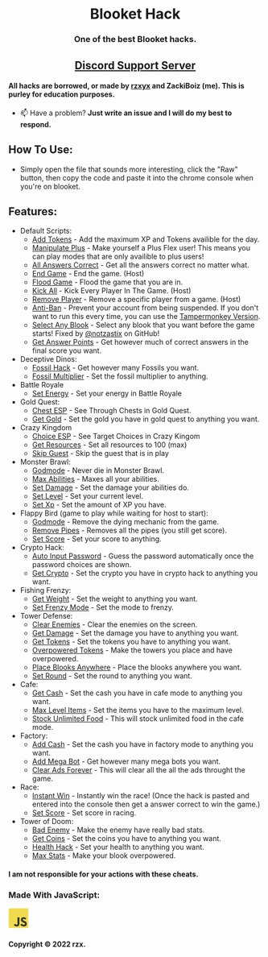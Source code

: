 <h1 align="center">Blooket Hack</h1>
<h3 align="center">One of the best Blooket hacks.</h3>
<h2 align="center"><a href="https://discord.gg/abqMVbDanB">Discord Support Server</a></h2>

#### All hacks are borrowed, or made by [rzxyx](https://github.com/rxzyx/Blooket-Hacks) and ZackiBoiz (me). This is purley for education purposes.
- 📫 Have a problem? **Just write an issue and I will do my best to respond.**

## How To Use:

- Simply open the file that sounds more interesting, click the "Raw" button, then copy the code and paste it into the chrome console when you're on blooket.

## Features:
- Default Scripts:
    - <a href="https://github.com/ZackiBoiz/Blooket-Hacks/blob/main/Default%20Scripts/Add%20Tokens.js">Add Tokens</a> - Add the maximum XP and Tokens availible for the day.
    - <a href="https://github.com/ZackiBoiz/Blooket-Hacks/blob/main/Default%20Scripts/Manipulate%20Plus.js">Manipulate Plus</a> - Make yourself a Plus Flex user! This means you can play modes that are only availible to plus users!
    - <a href="https://github.com/ZackiBoiz/Blooket-Hacks/blob/main/Default%20Scripts/All%20Answers%20Correct.js">All Answers Correct</a> - Get all the answers correct no matter what.
    - <a href="https://github.com/ZackiBoiz/Blooket-Hacks/blob/main/Default%20Scripts/Host/End%20Game.js">End Game</a> - End the game. (Host)
    - <a href="https://github.com/ZackiBoiz/Blooket-Hacks/blob/main/Default%20Scripts/Flood%20Game.js">Flood Game</a> - Flood the game that you are in.
    - <a href="https://github.com/ZackiBoiz/Blooket-Hacks/blob/main/Default%20Scripts/Host/Kick%20All.js">Kick All</a> - Kick Every Player In The Game. (Host)
    - <a href="https://github.com/ZackiBoiz/Blooket-Hacks/blob/main/Default%20Scripts/Host/Remove%20Player.js">Remove Player</a> - Remove a specific player from a game. (Host)
    - <a href="https://github.com/ZackiBoiz/Blooket-Hacks/blob/main/Default%20Scripts/Anti-Ban.js">Anti-Ban</a> - Prevent your account from being suspended. If you don't want to run this every time, you can use the <a href="https://github.com/rxzyx/Blooket-Hacks/blob/main/Default%20Scripts/Tampermonkey/Anti-Ban.js">Tampermonkey Version</a>.
    - <a href="https://github.com/ZackiBoiz/Blooket-Hacks/blob/main/Default%20Scripts/Select%20Any%20Blook.js">Select Any Blook</a> - Select any blook that you want before the game starts! Fixed by <a href="https://github.com/notzastix">@notzastix</a> on GitHub!
    - <a href="https://github.com/ZackiBoiz/Blooket-Hacks/blob/main/Default%20Scripts/Get%20Answer%20Points.js">Get Answer Points</a> - Get however much of correct answers in the final score you want.
- Deceptive Dinos:
    - <a href="https://github.com/ZackiBoiz/Blooket-Hacks/blob/main/Deceptive%20Dinos/Fossil%20Hack.js">Fossil Hack</a> - Get however many Fossils you want.
    - <a href="https://github.com/ZackiBoiz/Blooket-Hacks/blob/main/Deceptive%20Dinos/Fossil%20Multiplier.js">Fossil Multiplier</a> - Set the fossil multiplier to anything.
- Battle Royale
    - <a href="https://github.com/ZackiBoiz/Blooket-Hacks/blob/main/Battle%20Royale/Set%20Energy.js">Set Energy</a> - Set your energy in Battle Royale
- Gold Quest:
    - <a href="https://github.com/ZackiBoiz/Blooket-Hacks/blob/main/Gold%20Quest/Chest%20ESP.js">Chest ESP</a> - See Through Chests in Gold Quest.
    - <a href="https://github.com/ZackiBoiz/Blooket-Hacks/blob/main/Gold%20Quest/Get%20Gold.js">Get Gold</a> - Set the gold you have in gold quest to anything you want.
- Crazy Kingdom
    - <a href="https://github.com/ZackiBoiz/Blooket-Hacks/blob/main/Crazy%20Kingdom/Choice%20ESP.js">Choice ESP</a> - See Target Choices in Crazy Kingom
    - <a href="https://github.com/ZackiBoiz/Blooket-Hacks/blob/main/Crazy%20Kingdom/Get%20Resources.js">Get Resources</a> - Set all resources to 100 (max)
    - <a href="https://github.com/ZackiBoiz/Blooket-Hacks/blob/main/Crazy%20Kingdom/Skip%20Guest.js">Skip Guest</a> - Skip the guest that is in play
- Monster Brawl:
    - <a href="https://github.com/ZackiBoiz/Blooket-Hacks/blob/main/Monster%20Brawl/Godmode.js">Godmode</a> - Never die in Monster Brawl.
    - <a href="https://github.com/ZackiBoiz/Blooket-Hacks/blob/main/Monster%20Brawl/Max%Abilities.js">Max Abilities</a> - Maxes all your abilities.
    - <a href="https://github.com/ZackiBoiz/Blooket-Hacks/blob/main/Monster%20Brawl/Set%20Damage.js">Set Damage</a> - Set the damage your abilities do.
    - <a href="https://github.com/ZackiBoiz/Blooket-Hacks/blob/main/Monster%20Brawl/Set%20Level.js">Set Level</a> - Set your current level.
    - <a href="https://github.com/ZackiBoiz/Blooket-Hacks/blob/main/Monster%20Brawl/Set%20Xp.js">Set Xp</a> - Set the amount of XP you have.
- Flappy Bird (game to play while waiting for host to start):
    - <a href="https://github.com/ZackiBoiz/Blooket-Hacks/blob/main/Flappy%20Bird/Godmode.js">Godmode</a> - Remove the dying mechanic from the game.
    - <a href="https://github.com/ZackiBoiz/Blooket-Hacks/blob/main/Flappy%20Bird/Remove%20Pipes.js">Remove Pipes</a> - Removes all the pipes (you still get score).
    - <a href="https://github.com/ZackiBoiz/Blooket-Hacks/blob/main/Flappy%20Bird/Set%20Score.js">Set Score</a> - Set your score to anything.
- Crypto Hack:
    - <a href="https://github.com/ZackiBoiz/Blooket-Hacks/blob/main/Crypto%20Hack/Auto%20Input%20Password.js">Auto Input Password</a> - Guess the password automatically once the password choices are shown.
    - <a href="https://github.com/ZackiBoiz/Blooket-Hacks/blob/main/Crypto%20Hack/Get%20Crypto.js">Get Crypto</a> - Set the crypto you have in crypto hack to anything you want.
- Fishing Frenzy:
    - <a href="https://github.com/ZackiBoiz/Blooket-Hacks/blob/main/Fishing%20Frenzy/Get%20Weight.js">Get Weight</a> - Set the weight to anything you want.
    - <a href="https://github.com/ZackiBoiz/Blooket-Hacks/blob/main/Fishing%20Frenzy/Set%20Frenzy%20Mode.js">Set Frenzy Mode</a> - Set the mode to frenzy.
- Tower Defense:
    - <a href="https://github.com/ZackiBoiz/Blooket-Hacks/blob/main/Tower%20Defense/Clear%20Enemies.js">Clear Enemies</a> - Clear the enemies on the screen.
    - <a href="https://github.com/ZackiBoiz/Blooket-Hacks/blob/main/Tower%20Defense/Get%20Damage.js">Get Damage</a> - Set the damage you have to anything you want.
    - <a href="https://github.com/ZackiBoiz/Blooket-Hacks/blob/main/Tower%20Defense/Get%20Tokens.js">Get Tokens</a> - Set the tokens you have to anything you want.
    - <a href="https://github.com/ZackiBoiz/Blooket-Hacks/blob/main/Tower%20Defense/Overpowered%20Towers.js">Overpowered Tokens</a> - Make the towers you place and have overpowered.
    - <a href="https://github.com/ZackiBoiz/Blooket-Hacks/blob/main/Tower%20Defense/Place%20Blooks%20Anywhere.js">Place Blooks Anywhere</a> - Place the blooks anywhere you want.
    - <a href="https://github.com/ZackiBoiz/Blooket-Hacks/blob/main/Tower%20Defense/Set%20Round.js">Set Round</a> - Set the round to anything you want.
- Cafe:
    - <a href="https://github.com/ZackiBoiz/Blooket-Hacks/blob/main/Cafe/Get%20Cash.js">Get Cash</a> - Set the cash you have in cafe mode to anything you want.
    - <a href="https://github.com/ZackiBoiz/Blooket-Hacks/blob/main/Cafe/Max%20Level%20Items.js">Max Level Items</a> - Set the items you have to the maximum level.
    - <a href="https://github.com/ZackiBoiz/Blooket-Hacks/blob/main/Cafe/Stock%20Unlimited%20Food.js">Stock Unlimited Food</a> - This will stock unlimited food in the cafe mode.
- Factory:
    - <a href="https://github.com/ZackiBoiz/Blooket-Hacks/blob/main/Factory/Add%20Cash.js">Add Cash</a> - Set the cash you have in factory mode to anything you want.
    - <a href="https://github.com/ZackiBoiz/Blooket-Hacks/blob/main/Factory/Add%20Mega%20Bot.js">Add Mega Bot</a> - Get however many mega bots you want.
    - <a href="https://github.com/ZackiBoiz/Blooket-Hacks/blob/main/Factory/Clear%20Ads%20Forever.js">Clear Ads Forever</a> - This will clear all the all the ads throught the game.
- Race:
    - <a href="https://github.com/ZackiBoiz/Blooket-Hacks/blob/main/Race/Instant%20Win.js">Instant Win</a> - Instantly win the race! (Once the hack is pasted and entered into the console then get a answer correct to win the game.)
    - <a href="https://github.com/ZackiBoiz/Blooket-Hacks/blob/main/Race/Instant%20Win.js">Set Score</a> - Set score in racing.
- Tower of Doom:
    - <a href="https://github.com/ZackiBoiz/Blooket-Hacks/blob/main/Tower%20Of%20Doom/Bad%20Enemy.js">Bad Enemy</a> - Make the enemy have really bad stats.
    - <a href="https://github.com/ZackiBoiz/Blooket-Hacks/blob/main/Tower%20Of%20Doom/Get%20Coins.js">Get Coins</a> - Set the coins you have to anything you want.
    - <a href="https://github.com/ZackiBoiz/Blooket-Hacks/blob/main/Tower%20Of%20Doom/Health%20Hack.js">Health Hack</a> - Set your health to anything you want.
    - <a href="https://github.com/ZackiBoiz/Blooket-Hacks/blob/main/Tower%20Of%20Doom/Max%20Stats.js">Max Stats</a> - Make your blook overpowered.


#### I am not responsible for your actions with these cheats.

<h3 align="left">Made With JavaScript:</h3>
<p align="left"> <a href="https://developer.mozilla.org/en-US/docs/Web/JavaScript" target="_blank" rel="noreferrer"> <img src="https://raw.githubusercontent.com/devicons/devicon/master/icons/javascript/javascript-original.svg" alt="javascript" width="40" height="40"/> </a> </p>

#### Copyright &copy; 2022 rzx.
